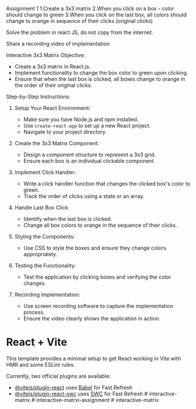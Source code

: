 Assignment 1
1.Create a 3x3 matrix
 2.When you click on a box - color should change to green
 3.When you click on the last box, all colors should change to orange in sequence of their clicks (original clicks)
 
Solve the problem in react JS, do not copy from the internet.
 
Share a recording video of implementation

 Interactive 3x3 Matrix
Objective:
- Create a 3x3 matrix in React.js.
- Implement functionality to change the box color to green upon clicking.
- Ensure that when the last box is clicked, all boxes change to orange in the order of their original clicks.

Step-by-Step Instructions:
1. Setup Your React Environment:
   - Make sure you have Node.js and npm installed.
   - Use `create-react-app` to set up a new React project.
   - Navigate to your project directory.

2. Create the 3x3 Matrix Component:
   - Design a component structure to represent a 3x3 grid.
   - Ensure each box is an individual clickable component.

3. Implement Click Handler:
   - Write a click handler function that changes the clicked box's color to green.
   - Track the order of clicks using a state or an array.

4. Handle Last Box Click:
   - Identify when the last box is clicked.
   - Change all box colors to orange in the sequence of their clicks.

5. Styling the Components:
   - Use CSS to style the boxes and ensure they change colors appropriately.

6. Testing the Functionality:
   - Test the application by clicking boxes and verifying the color changes.

7. Recording Implementation:
   - Use screen recording software to capture the implementation process.
   - Ensure the video clearly shows the application in action.
# React + Vite

This template provides a minimal setup to get React working in Vite with HMR and some ESLint rules.

Currently, two official plugins are available:

- [@vitejs/plugin-react](https://github.com/vitejs/vite-plugin-react/blob/main/packages/plugin-react/README.md) uses [Babel](https://babeljs.io/) for Fast Refresh
- [@vitejs/plugin-react-swc](https://github.com/vitejs/vite-plugin-react-swc) uses [SWC](https://swc.rs/) for Fast Refresh
#   i n t e r a c t i v e - m a t r i x  
 #   i n t e r a c t i v e - m a t r x i - a s s i g n m e n t  
 #   i n t e r a c t i v e - m a t r i x  
 